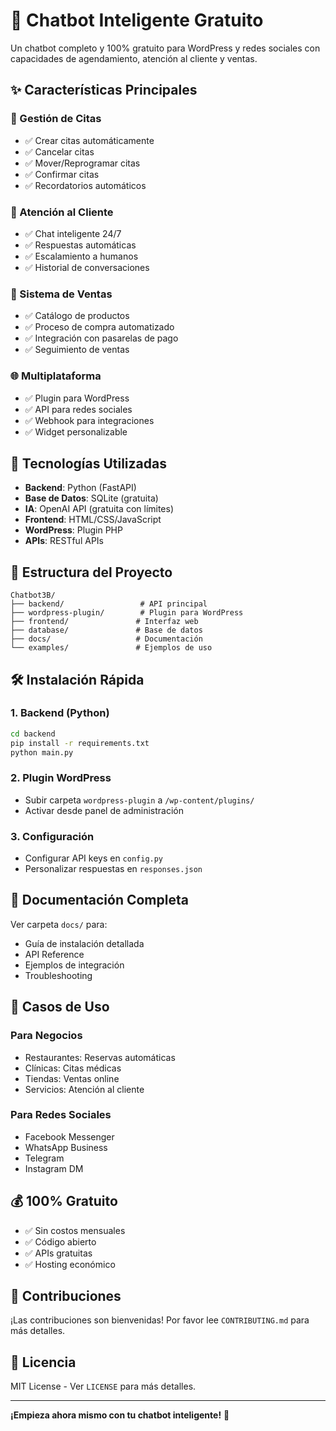 # 🤖 Chatbot Inteligente Gratuito

Un chatbot completo y 100% gratuito para WordPress y redes sociales con capacidades de agendamiento, atención al cliente y ventas.

## ✨ Características Principales

### 📅 Gestión de Citas
- ✅ Crear citas automáticamente
- ✅ Cancelar citas
- ✅ Mover/Reprogramar citas
- ✅ Confirmar citas
- ✅ Recordatorios automáticos

### 💬 Atención al Cliente
- ✅ Chat inteligente 24/7
- ✅ Respuestas automáticas
- ✅ Escalamiento a humanos
- ✅ Historial de conversaciones

### 🛒 Sistema de Ventas
- ✅ Catálogo de productos
- ✅ Proceso de compra automatizado
- ✅ Integración con pasarelas de pago
- ✅ Seguimiento de ventas

### 🌐 Multiplataforma
- ✅ Plugin para WordPress
- ✅ API para redes sociales
- ✅ Webhook para integraciones
- ✅ Widget personalizable

## 🚀 Tecnologías Utilizadas

- **Backend**: Python (FastAPI)
- **Base de Datos**: SQLite (gratuita)
- **IA**: OpenAI API (gratuita con límites)
- **Frontend**: HTML/CSS/JavaScript
- **WordPress**: Plugin PHP
- **APIs**: RESTful APIs

## 📁 Estructura del Proyecto

```
Chatbot3B/
├── backend/                 # API principal
├── wordpress-plugin/        # Plugin para WordPress
├── frontend/               # Interfaz web
├── database/               # Base de datos
├── docs/                   # Documentación
└── examples/               # Ejemplos de uso
```

## 🛠️ Instalación Rápida

### 1. Backend (Python)
```bash
cd backend
pip install -r requirements.txt
python main.py
```

### 2. Plugin WordPress
- Subir carpeta `wordpress-plugin` a `/wp-content/plugins/`
- Activar desde panel de administración

### 3. Configuración
- Configurar API keys en `config.py`
- Personalizar respuestas en `responses.json`

## 📖 Documentación Completa

Ver carpeta `docs/` para:
- Guía de instalación detallada
- API Reference
- Ejemplos de integración
- Troubleshooting

## 🎯 Casos de Uso

### Para Negocios
- Restaurantes: Reservas automáticas
- Clínicas: Citas médicas
- Tiendas: Ventas online
- Servicios: Atención al cliente

### Para Redes Sociales
- Facebook Messenger
- WhatsApp Business
- Telegram
- Instagram DM

## 💰 100% Gratuito

- ✅ Sin costos mensuales
- ✅ Código abierto
- ✅ APIs gratuitas
- ✅ Hosting económico

## 🤝 Contribuciones

¡Las contribuciones son bienvenidas! Por favor lee `CONTRIBUTING.md` para más detalles.

## 📄 Licencia

MIT License - Ver `LICENSE` para más detalles.

---

**¡Empieza ahora mismo con tu chatbot inteligente!** 🚀
